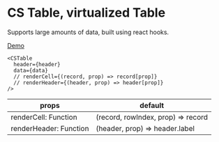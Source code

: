 # CS Table, virtualized Table

Supports large amounts of data, built using react hooks.

[Demo](./src/table/demo/demo1.js)

```
<CSTable
  header={header}
  data={data}
  // renderCell={(record, prop) => record[prop]}
  // renderHeader={(header, prop) => header[prop]}
/>
```
props | default
---|---
renderCell: Function | (record, rowIndex, prop) => record
renderHeader: Function | (header, prop) => header.label